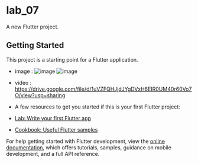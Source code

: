 # lab_07

A new Flutter project.

## Getting Started

This project is a starting point for a Flutter application.
- image :
  ![image](https://github.com/user-attachments/assets/994608c8-925b-4b6c-a914-8fc7cc443717)
  ![image](https://github.com/user-attachments/assets/be4d984c-046a-40f6-859c-53f240809956)
- video :
  https://drive.google.com/file/d/1uVZFQHJjdJYgDVxH6EIR0UM40r60Vo7O/view?usp=sharing
- A few resources to get you started if this is your first Flutter project:

- [Lab: Write your first Flutter app](https://docs.flutter.dev/get-started/codelab)
- [Cookbook: Useful Flutter samples](https://docs.flutter.dev/cookbook)

For help getting started with Flutter development, view the
[online documentation](https://docs.flutter.dev/), which offers tutorials,
samples, guidance on mobile development, and a full API reference.
